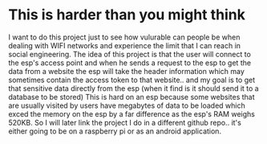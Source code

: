 # This is harder than you might think
I want to do this project just to see how vulurable can people be when dealing with WIFI networks and experience the limit that I can reach in social engineering.
The idea of this project is that the user will connect to the esp's access point and when he sends a request to the esp to get the data from a website the esp will take the header information which may sometimes contain the access token to that website.. and my goal is to get that sensitive data directly from the esp (when it find is it should send it to a database to be stored)
This is hard on an esp because some websites that are usually visited by users have megabytes of data to be loaded which exced the memory on the esp by a far difference as the esp's RAM weighs 520KB.
So I will later link the project I do in a different github repo.. it's either going to be on a raspberry pi or as an android application.